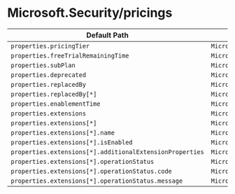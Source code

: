 # Microsoft.Security/pricings

| Default Path | Alias |
|---|---|
| `properties.pricingTier` | `Microsoft.Security/pricings/pricingTier` |
| `properties.freeTrialRemainingTime` | `Microsoft.Security/pricings/freeTrialRemainingTime` |
| `properties.subPlan` | `Microsoft.Security/pricings/subPlan` |
| `properties.deprecated` | `Microsoft.Security/pricings/deprecated` |
| `properties.replacedBy` | `Microsoft.Security/pricings/replacedBy` |
| `properties.replacedBy[*]` | `Microsoft.Security/pricings/replacedBy[*]` |
| `properties.enablementTime` | `Microsoft.Security/pricings/enablementTime` |
| `properties.extensions` | `Microsoft.Security/pricings/extensions` |
| `properties.extensions[*]` | `Microsoft.Security/pricings/extensions[*]` |
| `properties.extensions[*].name` | `Microsoft.Security/pricings/extensions[*].name` |
| `properties.extensions[*].isEnabled` | `Microsoft.Security/pricings/extensions[*].isEnabled` |
| `properties.extensions[*].additionalExtensionProperties` | `Microsoft.Security/pricings/extensions[*].additionalExtensionProperties` |
| `properties.extensions[*].operationStatus` | `Microsoft.Security/pricings/extensions[*].operationStatus` |
| `properties.extensions[*].operationStatus.code` | `Microsoft.Security/pricings/extensions[*].operationStatus.code` |
| `properties.extensions[*].operationStatus.message` | `Microsoft.Security/pricings/extensions[*].operationStatus.message` |

